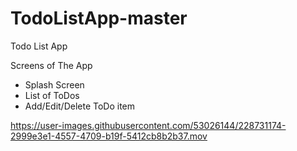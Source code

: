 # TodoListApp-master

Todo List App


Screens of The App
- Splash Screen
- List of ToDos
- Add/Edit/Delete ToDo item

https://user-images.githubusercontent.com/53026144/228731174-2999e3e1-4557-4709-b19f-5412cb8b2b37.mov

